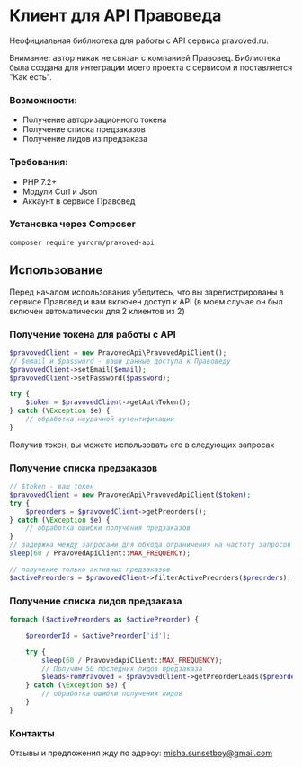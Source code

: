 # Клиент для API Правоведа

Неофициальная библиотека для работы с API сервиса pravoved.ru. 

Внимание: автор никак не связан с компанией Правовед. Библиотека была создана для интеграции моего проекта с сервисом и поставляется "Как есть".

### Возможности:
* Получение авторизационного токена
* Получение списка предзаказов
* Получение лидов из предзаказа

### Требования:
* PHP 7.2+
* Модули Curl и Json
* Аккаунт в сервисе Правовед

### Установка через Composer
```
composer require yurcrm/pravoved-api
```

## Использование
Перед началом использования убедитесь, что вы зарегистрированы в сервисе Правовед и вам включен доступ к API (в моем случае он был включен автоматически для 2 клиентов из 2)

### Получение токена для работы с API
```php
$pravovedClient = new PravovedApi\PravovedApiClient();
// $email и $password - ваши данные доступа к Правоведу
$pravovedClient->setEmail($email); 
$pravovedClient->setPassword($password);

try {
    $token = $pravovedClient->getAuthToken();
} catch (\Exception $e) {
    // обработка неудачной аутентификации
}
```
Получив токен, вы можете использовать его в следующих запросах

### Получение списка предзаказов
```php
// $token - ваш токен
$pravovedClient = new PravovedApi\PravovedApiClient($token);
try {
    $preorders = $pravovedClient->getPreorders();
} catch (\Exception $e) {
    // обработка ошибки получения предзаказов
}
// задержка между запросами для обхода ограничения на частоту запросов
sleep(60 / PravovedApiClient::MAX_FREQUENCY);

// получение только активных предзаказов
$activePreorders = $pravovedClient->filterActivePreorders($preorders);
```

### Получение списка лидов предзаказа
```php
foreach ($activePreorders as $activePreorder) {

    $preorderId = $activePreorder['id'];

    try {
        sleep(60 / PravovedApiClient::MAX_FREQUENCY);
        // Получим 50 последних лидов предзаказа
        $leadsFromPravoved = $pravovedClient->getPreorderLeads($preorderId, 50);
    } catch (\Exception $e) {
        // обработка ошибки получения лидов
    }
}
```

### Контакты
Отзывы и предложения жду по адресу: misha.sunsetboy@gmail.com